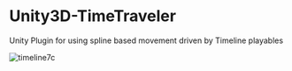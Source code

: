 # Unity3D-TimeTraveler
Unity Plugin for using spline based movement driven by Timeline playables

![timeline7c](https://user-images.githubusercontent.com/10440099/205312351-7c25bab1-9120-4e5b-892d-6667ed009f24.gif)
